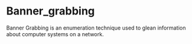 Banner_grabbing
===============

Banner Grabbing is an enumeration technique used to glean information about computer systems on a network. 
